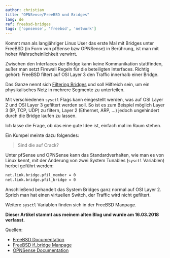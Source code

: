 ```yaml
---
author: christian
title: "OPNSense/FreeBSD und Bridges"
lang: de
ref: freebsd-bridges
tags: ['opnsense', 'freebsd', 'network']
---
```


Kommt man als langjähriger Linux User das erste Mal mit Bridges unter FreeBSD
(in Form von pfSense bzw OPNSense) in Berührung, ist man mit
hoher Wahrscheinlichkeit verwirrt.

Zwischen den Interfaces der Bridge kann keine Kommunikation stattfinden, außer man setzt
Firewall Regeln für die beteiligten Interfaces. Richtig gehört: FreeBSD filtert auf OSI Layer 3
den Traffic innerhalb einer Bridge.

Das Ganze nennt sich [Filtering Bridges][bsdbridge]
und soll Hilfreich sein, um ein physikalisches Netz in mehrere Segmente zu unterteilen.

Mit verschiedenen `sysctl` Flags kann eingestellt werden, was auf OSI Layer 2 und OSI Layer 3
gefiltert werden soll. So ist es zum Beispiel möglich Layer 3 (IP, TCP, UDP) zu filtern,
Layer 2 (Ethernet, ARP, ...) jedoch ungehindert durch die Bridge laufen zu lassen.

Ich lasse die Frage, ob das eine gute Idee ist, einfach mal im Raum stehen.

Ein Kumpel meinte dazu folgendes:

> Sind die auf Crack?

Unter pfSense und OPNSense kann das Standardverhalten, wie man es von Linux kennt, mit der Änderung von
zwei System Tunables (`sysctl` Variablen) herbei geführt werden:

```txt
net.link.bridge.pfil_member = 0
net.link.bridge.pfil_bridge = 0
```

Anschließend behandelt das System Bridges ganz normal auf OSI Layer 2. Sprich man hat einen
virtuellen Switch, der Traffic wird nicht gefiltert.

Weitere `sysctl` Variablen finden sich in der FreeBSD Manpage.

**Dieser Artikel stammt aus meinem alten Blog und wurde am 16.03.2018 verfasst.**

Quellen:

- [FreeBSD Documentation][bsdbridge]
- [FreeBSD if_bridge Manpage](https://www.freebsd.org/cgi/man.cgi?query=bridge&sektion=4&manpath=FreeBSD+11.1-RELEASE+and+Ports)
- [OPNSense Documentation](https://docs.opnsense.org/manual/how-tos/transparent_bridge.html)

[bsdbridge]: https://www.freebsd.org/doc/en_US.ISO8859-1/articles/filtering-bridges/index.html
